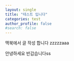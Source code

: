 ```yaml
---
layout: single
title: "테스트 입니다"
categories: test
author_profile: false
#search: false
---
```


맥북에서 글 작성 합니다 zzzzzaaa

안녕하세요 반갑습니다ss
